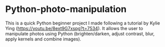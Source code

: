 # Python-photo-manipulation

This is a quick Python beginner project I made following a tutorial by Kylie Ying (https://youtu.be/8ext9G7xspg?t=7534). It allows the user to manipulate photos using Python (brighten/darken, adjust contrast, blur, apply kernels and combine images). 
